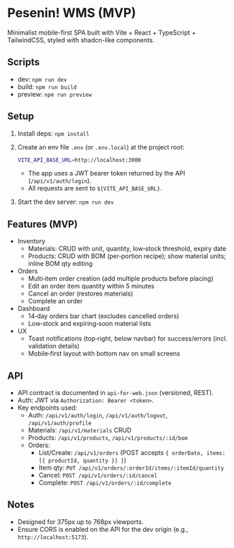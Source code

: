 # Pesenin! WMS (MVP)

Minimalist mobile-first SPA built with Vite + React + TypeScript + TailwindCSS, styled with shadcn-like components.

## Scripts

- dev: `npm run dev`
- build: `npm run build`
- preview: `npm run preview`

## Setup

1. Install deps: `npm install`
2. Create an env file `.env` (or `.env.local`) at the project root:

   ```bash
   VITE_API_BASE_URL=http://localhost:3000
   ```

   - The app uses a JWT bearer token returned by the API (`/api/v1/auth/login`).
   - All requests are sent to `${VITE_API_BASE_URL}`.
3. Start the dev server: `npm run dev`

## Features (MVP)

- Inventory
  - Materials: CRUD with unit, quantity, low‑stock threshold, expiry date
  - Products: CRUD with BOM (per‑portion recipe); show material units; inline BOM qty editing
- Orders
  - Multi‑item order creation (add multiple products before placing)
  - Edit an order item quantity within 5 minutes
  - Cancel an order (restores materials)
  - Complete an order
- Dashboard
  - 14‑day orders bar chart (excludes cancelled orders)
  - Low‑stock and expiring‑soon material lists
- UX
  - Toast notifications (top‑right, below navbar) for success/errors (incl. validation details)
  - Mobile‑first layout with bottom nav on small screens

## API

- API contract is documented in `api-for-web.json` (versioned, REST).
- Auth: JWT via `Authorization: Bearer <token>`.
- Key endpoints used:
  - Auth: `/api/v1/auth/login`, `/api/v1/auth/logout`, `/api/v1/auth/profile`
  - Materials: `/api/v1/materials` CRUD
  - Products: `/api/v1/products`, `/api/v1/products/:id/bom`
  - Orders:
    - List/Create: `/api/v1/orders` (POST accepts `{ orderDate, items: [{ productId, quantity }] }`)
    - Item qty: `PUT /api/v1/orders/:orderId/items/:itemId/quantity`
    - Cancel: `POST /api/v1/orders/:id/cancel`
    - Complete: `POST /api/v1/orders/:id/complete`

## Notes

- Designed for 375px up to 768px viewports.
- Ensure CORS is enabled on the API for the dev origin (e.g., `http://localhost:5173`).
